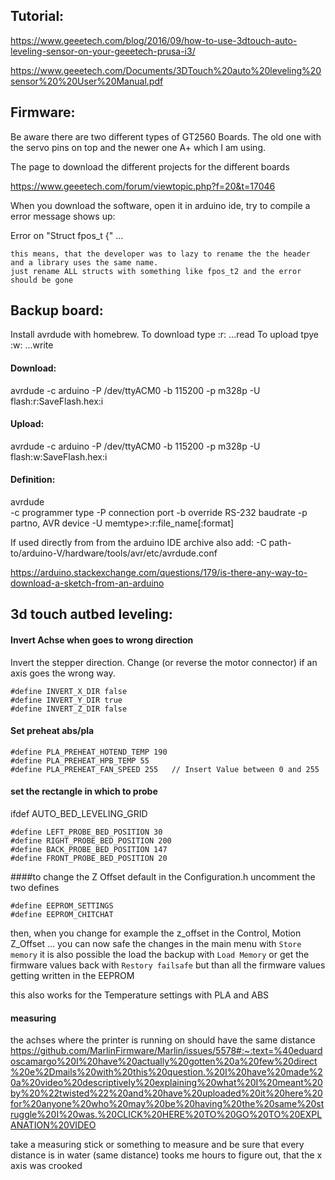 ## Tutorial:  

 https://www.geeetech.com/blog/2016/09/how-to-use-3dtouch-auto-leveling-sensor-on-your-geeetech-prusa-i3/

 https://www.geeetech.com/Documents/3DTouch%20auto%20leveling%20sensor%20%20User%20Manual.pdf


 ## Firmware:  

 Be aware there are two different types of GT2560 Boards. The old one with the servo pins on top and the newer one A+ which I am using.

The page to download the different projects for the different boards

 https://www.geeetech.com/forum/viewtopic.php?f=20&t=17046

 When you download the software, open it in arduino ide, try to compile a error message shows up:

 Error on "Struct fpos_t {" ...
 
	this means, that the developer was to lazy to rename the the header and a library uses the same name.
	just rename ALL structs with something like fpos_t2 and the error should be gone


## Backup board:  

Install avrdude with homebrew.
To download type :r: ...read
To upload tpye :w: ...write

#### Download:

avrdude -c arduino -P /dev/ttyACM0 -b 115200 -p m328p -U flash:r:SaveFlash.hex:i

#### Upload: 

avrdude -c arduino -P /dev/ttyACM0 -b 115200 -p m328p -U flash:w:SaveFlash.hex:i

#### Definition: 
avrdude \
    -c programmer type 
    -P connection port 
    -b override RS-232 baudrate
    -p partno, AVR device
    -U memtype>:r:file_name[:format]

If used directly from from the arduino IDE archive also add:
-C path-to/arduino-V/hardware/tools/avr/etc/avrdude.conf

https://arduino.stackexchange.com/questions/179/is-there-any-way-to-download-a-sketch-from-an-arduino


## 3d touch autbed leveling: 

#### Invert Achse when goes to wrong direction
Invert the stepper direction. Change (or reverse the motor connector) if an axis goes the wrong way.

    #define INVERT_X_DIR false
    #define INVERT_Y_DIR true
    #define INVERT_Z_DIR false

#### Set preheat abs/pla 
    #define PLA_PREHEAT_HOTEND_TEMP 190
    #define PLA_PREHEAT_HPB_TEMP 55
    #define PLA_PREHEAT_FAN_SPEED 255   // Insert Value between 0 and 255

#### set the rectangle in which to probe
ifdef AUTO_BED_LEVELING_GRID

    #define LEFT_PROBE_BED_POSITION 30
    #define RIGHT_PROBE_BED_POSITION 200
    #define BACK_PROBE_BED_POSITION 147
    #define FRONT_PROBE_BED_POSITION 20

####to change the Z Offset default 
in the Configuration.h uncomment the two defines 

    #define EEPROM_SETTINGS
    #define EEPROM_CHITCHAT

then, when you change for example the z_offset in the Control, Motion Z_Offset ...
    you can now safe the changes in the main menu with `Store memory`
    it is also possible the load the backup with `Load Memory` or get the firmware values back with `Restory failsafe`
    but than all the firmware values getting written in the EEPROM

this also works for the Temperature settings with PLA and ABS

#### measuring

the achses where the printer is running on should have the same distance
https://github.com/MarlinFirmware/Marlin/issues/5578#:~:text=%40eduardoscamargo%20I%20have%20actually%20gotten%20a%20few%20direct%20e%2Dmails%20with%20this%20question.%20I%20have%20made%20a%20video%20descriptively%20explaining%20what%20I%20meant%20by%20%22twisted%22%20and%20have%20uploaded%20it%20here%20for%20anyone%20who%20may%20be%20having%20the%20same%20struggle%20I%20was.%20CLICK%20HERE%20TO%20GO%20TO%20EXPLANATION%20VIDEO

take a measuring stick or something to measure and be sure that every distance is in water (same distance) 
tooks me hours to figure out, that the x axis was crooked